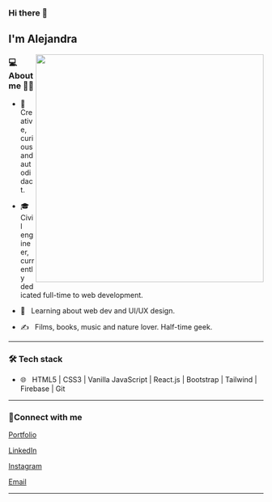 ### Hi there 👋<h2> I'm Alejandra</h2>

<img align='right' src="https://res.cloudinary.com/dtkdsolsz/image/upload/v1642689850/cat_zahtsu.gif" width="450">


<h3>💻 About me 👩‍💻</h3>

- 🤔 &nbsp; Creative, curious and autodidact.

- 🎓 &nbsp; Civil engineer, currently dedicated full-time to web development.

- 🌱 &nbsp; Learning about web dev and UI/UX design.

- ✍️ &nbsp; Films, books, music and nature lover. Half-time geek.

<hr>

<h3>🛠 Tech stack</h3>

- 🌐 &nbsp; HTML5 | CSS3 | Vanilla JavaScript | React.js | Bootstrap | Tailwind | Firebase | Git

<hr>

<h3>📧Connect with me</h3>

<p align="center">

<a href="https://alejandrasval.github.io/personalportfolio/">Portfolio</a>

<a href="https://www.linkedin.com/in/alejandrasval/">LinkedIn</a>

<a href="https://instagram.com/alejandrasval">Instagram</a>

<a href="mailto:ing.alejandrasanchezv@gmail.com">Email</a>

</p>

<hr>
